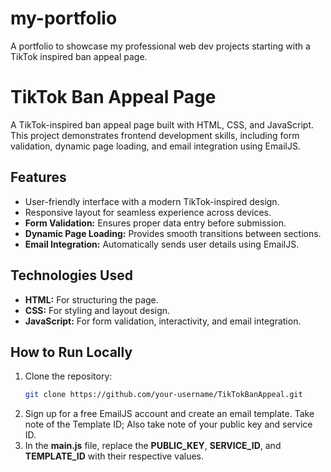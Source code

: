 # my-portfolio
A portfolio to showcase my professional web dev projects starting with a TikTok inspired ban appeal page.
# **TikTok Ban Appeal Page**

A TikTok-inspired ban appeal page built with HTML, CSS, and JavaScript. This project demonstrates frontend development skills, including form validation, dynamic page loading, and email integration using EmailJS.

## **Features**
- User-friendly interface with a modern TikTok-inspired design.
- Responsive layout for seamless experience across devices.
- **Form Validation:** Ensures proper data entry before submission.
- **Dynamic Page Loading:** Provides smooth transitions between sections.
- **Email Integration:** Automatically sends user details using EmailJS.

## **Technologies Used**
- **HTML:** For structuring the page.
- **CSS:** For styling and layout design.
- **JavaScript:** For form validation, interactivity, and email integration.

## **How to Run Locally**
1. Clone the repository:
   ```bash
   git clone https://github.com/your-username/TikTokBanAppeal.git
2. Sign up for a free EmailJS account and create an email template. Take note of the Template ID; Also take note of your public key and service ID.
3. In the **main.js** file,
replace the **PUBLIC_KEY**, **SERVICE_ID**, and **TEMPLATE_ID** with their respective values.
